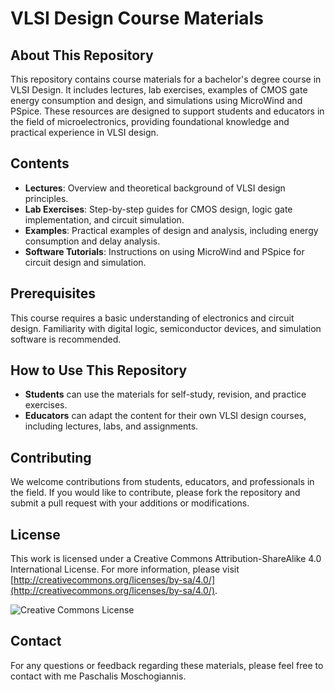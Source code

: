 # VLSI Design Course Materials

## About This Repository

This repository contains course materials for a bachelor's degree course in VLSI Design. It includes lectures, lab exercises, examples of CMOS gate energy consumption and design, and simulations using MicroWind and PSpice. These resources are designed to support students and educators in the field of microelectronics, providing foundational knowledge and practical experience in VLSI design.

## Contents

- **Lectures**: Overview and theoretical background of VLSI design principles.
- **Lab Exercises**: Step-by-step guides for CMOS design, logic gate implementation, and circuit simulation.
- **Examples**: Practical examples of design and analysis, including energy consumption and delay analysis.
- **Software Tutorials**: Instructions on using MicroWind and PSpice for circuit design and simulation.

## Prerequisites

This course requires a basic understanding of electronics and circuit design. Familiarity with digital logic, semiconductor devices, and simulation software is recommended.

## How to Use This Repository

- **Students** can use the materials for self-study, revision, and practice exercises.
- **Educators** can adapt the content for their own VLSI design courses, including lectures, labs, and assignments.

## Contributing

We welcome contributions from students, educators, and professionals in the field. If you would like to contribute, please fork the repository and submit a pull request with your additions or modifications.

## License

This work is licensed under a Creative Commons Attribution-ShareAlike 4.0 International License. For more information, please visit [http://creativecommons.org/licenses/by-sa/4.0/](http://creativecommons.org/licenses/by-sa/4.0/).

![Creative Commons License](https://i.creativecommons.org/l/by-sa/4.0/88x31.png)

## Contact

For any questions or feedback regarding these materials, please feel free to contact with me Paschalis Moschogiannis.


